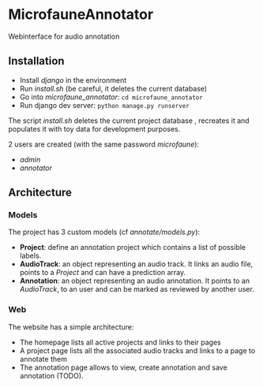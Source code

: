 # MicrofauneAnnotator

Webinterface for audio annotation

## Installation

* Install *django* in the environment
* Run *install.sh* (be careful, it deletes the current database)
* Go into *microfaune_annotator*: `cd microfaune_annotator`
* Run django dev server: `python manage.py runserver`

The script *install.sh* deletes the current project database , recreates
it and populates it with toy data for development purposes.

2 users are created (with the same password *microfaune*):
* *admin*
* *annotator*

## Architecture

### Models

The project has 3 custom models (cf *annotate/models.py*):
* **Project**: define an annotation project which contains a list of possible labels.
* **AudioTrack**: an object representing an audio track. It links an audio file, points to a *Project* and can have a prediction array.
* **Annotation**: an object representing an audio annotation. It points to an *AudioTrack*, to an user and can be marked as reviewed by another user.

### Web

The website has a simple architecture:
* The homepage lists all active projects and links to their pages
* A project page lists all the associated audio tracks and links to a page to annotate them
* The annotation page allows to view, create annotation and save annotation (TODO).
